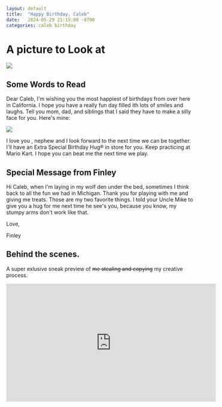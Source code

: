 ```yaml
layout: default
title:  "Happy Birthday, Caleb"
date:   2024-05-29 21:15:00 -0700
categories: caleb birthday
```

# A picture to Look at



![](https://lh3.googleusercontent.com/pw/AP1GczPU0ftYFx3I4udtIdlOgqdM7gX4otBn9AUPLIQPg0szZweJvTYETcnY5nQd6mSoeW3yJb5PtTJcvQnZRQQccaeKOSW6DvtOj87v0DyY_D94iZADcdVjqeNO_8xYCbQOmb8hjTyCRBkOUUY3S39gENcBlLR851gASxRrTa0D6PIe_G88qOtQmase8mUx8ME0-cA1eyO4pDvqUaHICCtBu-aRio4sM46ROuvKAQ6t-lkVKAlLiioYx6ECkabJDUrJ7Haiw_OldsuGuuM_SGIKUo7je63kaxVKfmW5u4z4KUbpjxH6kgZ8kU_3qpAzDN2hoJHFtIRD5UrwwyisicXTKUVSkFFy0G8wNgV-FwKarelw35NvEaO9SHpSaZMsGj5wz_WY8lIE7L60L-DUQGmlsl1B5mS1Ca2tF-ikkdW2PTu761Tz8VRgkQCIflPqzMxr-AZGor81odNfB4g_NuOtrEJV-coPpaLaw8Mo-RL4BhEToLPPxPODuQv0_4BE3aKS94yqOJQAf8NQPrsBdU79tPNzUTjEdhCURuhrhg3Fx_sdKbvUgJ-x-q7Mv3XNDrth0CgSHHbmkQcM5OqaIYlvNf2_A0mnp9BEYrXl-bOVyQTcxsXAq3YnqetKv5CJw5cKZixjM2JjaUFbdteRzPYey8qFJjX4p3bbUk1OGSeRPKPxR9lovpFZiQdJn2ysr2wdwf2M8gPIUE6VYSyCfHTB982ahYoi9CaXI62M6g_cPoRnyHmmXY8pzwnxHu_IN_7fFGnM3ALxmNJHcZNIkZoH8IrMd2OlJkRfBHL7QCwqBf2boks64IlJgdEWxCJ4QNQwCdk3VJeBQLm5zRZcDX41kJEhNYfxOybgJlUFFGDBmQ2ymYDAHsBDXsEVDGtTFcS1jiRC-fB0jo0f8njq9Cm2C8yV1bsT=w1291-h968-s-no-gm?authuser=0)



## Some Words to Read

Dear Caleb, I'm wishing you the most happiest of birthdays from over here in California.  I hope you have a really fun day filled ith lots of smiles and laughs.  Tell you mom, dad, and siblings that I said they have to make a silly face for you.  Here's mine:

![](https://lh3.googleusercontent.com/pw/AP1GczOx0ImbhWh5TZY9GcZaQikXic_TtP-dXdo86nFnUGW-SKfB81tC_hNEB1A0ovAtCLzvS_3xGmzAeKzIxIBX8XvUyUokWlfVenqoFGFChFOTSvRL6SbkmhXMDMbC-c-lz_VR0QL0J19vnRZnndQvYF2XKwYgYJt9E7i96ACL9E3RS64lII1rEhWTYpYCMbpg2VONqjjb0rwbIQvlO-9dm3N64bUI4Ct-rB2ie2_hzO-t2iPCMw_Q8klSi3E9hRw_LLIqKqmh6jjFUUsuAf3LRpuBn5glIu864OG2IfYATmVtYBIJd7GqOYHsC0X1h-kPppdvZT5O7K9QnEMXUnawfPVHfK6ndMA1Vsq7c7f-c5i_nwhFgk2HG4iiWQf8RTCCEMEnmxLEJmCPj5iVvG-b-32m0F7BBNn8GYNcGxWXqmiVy6UicaGm5QwDCiwDtV_RGNWCqgm39HYxf5V4V-1fp4Whh7zUs4YMP7ivRw47QhooldUO5aVn45wiiWdNJsuHRsB9j08FHIIPgja1bFQU-DrOnO_GWChYdxB-0OaE02GgBE073f7CC4vpLiLZ-at187lvZeMCqVTmXhu4xEw5Jud50VZsmKNoXo8fbDHUtfTA2kyk6EHFntCnfL8g7g96mgFKtWtZsD6OaK66zDCuKAXSCN9nDzE1DYeSNYo2MXexpLPuHTzpZFD7MZEfRq2v2RVCqXz2pJcxnmU8795u1gCmfnOJLuJv1RIbWzp635Hb1vTYRwKiJkEG-IOVuHWkS4DmKcmsfDK2DqR2NpftHueO-skT-wi0D5RetSo9LLPrNE3Y4WvnUIktR-feyoVie0RWmc1MQOcIlFv4ZEn4gDlcFVDlSKLv1XdMMOcVW_KhBxFnk6hlpUe9C2IWFw59qwRQA8FyTJ1p5zNDgwc4XricBF0=w968-h968-s-no-gm?authuser=0)



I love you , nephew and I look forward to the next time we can be together.  I'll have an Extra Special Birthday Hug® in store for you.  Keep practicing at Mario Kart.  I hope you can beat me the next time we play.

## Special Message from Finley

Hi Caleb, when I'm laying in my wolf den under the bed, sometimes I think back to all the fun we had in Michigan.  Thank you for playing with me and giving me treats.  Those are my two favorite things.  I told your Uncle Mike to give you a hug for me next time he see's you, because you know, my stumpy arms don't work like that.

Love,

Finley



## Behind the scenes.

A super exlusive sneak preview of ~~me stealing and copying~~ my creative process.

<iframe width="560" height="315" src="https://www.youtube.com/embed/HLHAleONrEI?si=QbeF-cTORAkoYRhV" title="YouTube video player" frameborder="0" allow="accelerometer; autoplay; clipboard-write; encrypted-media; gyroscope; picture-in-picture; web-share" referrerpolicy="strict-origin-when-cross-origin" allowfullscreen></iframe>
